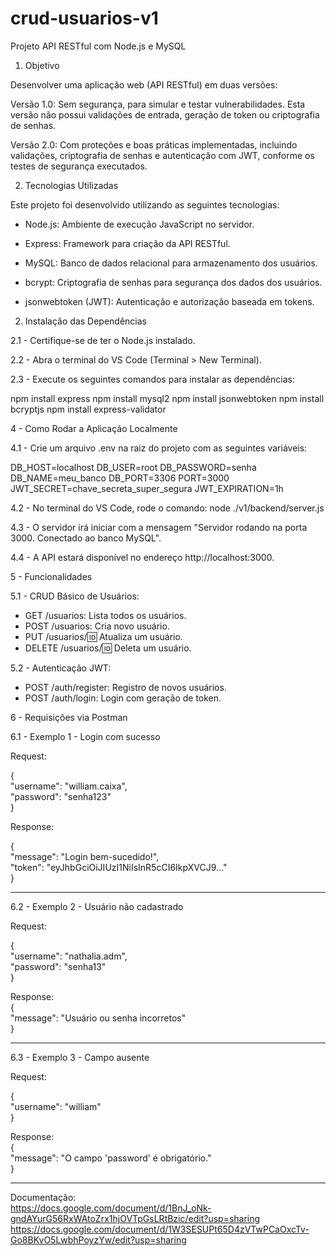 # crud-usuarios-v1
Projeto API RESTful com Node.js e MySQL

1. Objetivo

Desenvolver uma aplicação web (API RESTful) em duas versões:

Versão 1.0: Sem segurança, para simular e testar vulnerabilidades. Esta versão não possui validações de entrada, geração de token ou criptografia de senhas.

Versão 2.0: Com proteções e boas práticas implementadas, incluindo validações, criptografia de senhas e autenticação com JWT, conforme os testes de segurança executados.

2. Tecnologias Utilizadas

  Este projeto foi desenvolvido utilizando as seguintes tecnologias:

- Node.js: Ambiente de execução JavaScript no servidor.

- Express: Framework para criação da API RESTful.

- MySQL: Banco de dados relacional para armazenamento dos usuários.

- bcrypt: Criptografia de senhas para segurança dos dados dos usuários.

- jsonwebtoken (JWT): Autenticação e autorização baseada em tokens.

2. Instalação das Dependências

2.1 - Certifique-se de ter o Node.js instalado.

2.2 - Abra o terminal do VS Code (Terminal > New Terminal).

2.3 - Execute os seguintes comandos para instalar as dependências:

  npm install express
  npm install mysql2
  npm install jsonwebtoken
  npm install bcryptjs
  npm install express-validator


4 - Como Rodar a Aplicação Localmente

4.1 - Crie um arquivo .env na raiz do projeto com as seguintes variáveis:

DB_HOST=localhost
DB_USER=root
DB_PASSWORD=senha
DB_NAME=meu_banco
DB_PORT=3306
PORT=3000
JWT_SECRET=chave_secreta_super_segura
JWT_EXPIRATION=1h

4.2 - No terminal do VS Code, rode o comando: node ./v1/backend/server.js

4.3 - O servidor irá iniciar com a mensagem "Servidor rodando na porta 3000. Conectado ao banco MySQL".

4.4 - A API estará disponível no endereço http://localhost:3000.


5 - Funcionalidades

5.1 - CRUD Básico de Usuários:

- GET /usuarios: Lista todos os usuários.
- POST /usuarios: Cria novo usuário.
- PUT /usuarios/:id: Atualiza um usuário.
- DELETE /usuarios/:id: Deleta um usuário.

5.2 - Autenticação JWT:

- POST /auth/register: Registro de novos usuários.
- POST /auth/login: Login com geração de token.

6 - Requisições via Postman

6.1 - Exemplo 1 - Login com sucesso

Request:  

{  
  "username": "william.caixa",  
  "password": "senha123"  
}  

Response:

{  
  "message": "Login bem-sucedido!",  
  "token": "eyJhbGciOiJIUzI1NiIsInR5cCI6IkpXVCJ9..."  
}  

------------------------------------------------
6.2 - Exemplo 2 - Usuário não cadastrado  

Request:  

{  
  "username": "nathalia.adm",  
  "password": "senha13"  
}  

Response:  
{  
  "message": "Usuário ou senha incorretos"  
}  

------------------------------------------------
6.3 - Exemplo 3 - Campo ausente  

Request:  

{  
  "username": "william"  
}  

Response:  
{  
  "message": "O campo 'password' é obrigatório."  
}  

------------------------------------------------

Documentação:  
https://docs.google.com/document/d/1BnJ_oNk-gndAYurG56RxWAtoZrx1hjOVTpGsLRtBzic/edit?usp=sharing  
https://docs.google.com/document/d/1W3SESUPt65D4zVTwPCaOxcTv-Go8BKvO5LwbhPoyzYw/edit?usp=sharing


